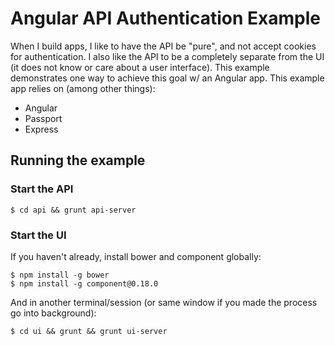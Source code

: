# Angular API Authentication Example

When I build apps, I like to have the API be "pure", and not accept cookies for authentication. I also like the API to be a completely
separate from the UI (it does not know or care about a user interface). This example demonstrates one way to achieve this goal
w/ an Angular app. This example app relies on (among other things):

* Angular
* Passport
* Express

## Running the example

### Start the API

```
$ cd api && grunt api-server

```

### Start the UI

If you haven't already, install bower and component globally:

```
$ npm install -g bower
$ npm install -g component@0.18.0
```

And in another terminal/session (or same window if you made the process go into background):

```
$ cd ui && grunt && grunt ui-server

```


